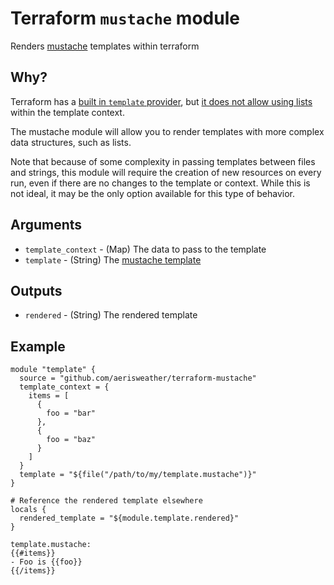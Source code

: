 # Terraform `mustache` module

Renders [mustache](https://mustache.github.io/) templates within terraform

## Why?

Terraform has a [built in `template` provider](https://www.terraform.io/docs/providers/template/index.html), but [it does not allow using lists](https://github.com/hashicorp/terraform/issues/9368) within the template context.

The mustache module will allow you to render templates with more complex data structures, such as lists.

Note that because of some complexity in passing templates between files and strings, this module will require the creation of new resources on every run, even if there are no changes to the template or context. While this is not ideal, it may be the only option available for this type of behavior.

## Arguments

- `template_context` - (Map) The data to pass to the template  
- `template` - (String) The [mustache template](https://mustache.github.io/mustache.5.html)

## Outputs

- `rendered` - (String) The rendered template

## Example

```hcl-terraform
module "template" {
  source = "github.com/aerisweather/terraform-mustache"
  template_context = {
    items = [
      {
        foo = "bar"
      },
      {
        foo = "baz"
      }
    ]
  }
  template = "${file("/path/to/my/template.mustache")}"
}

# Reference the rendered template elsewhere
locals {
  rendered_template = "${module.template.rendered}"
}
```

```
template.mustache:
{{#items}}
- Foo is {{foo}}
{{/items}}
```